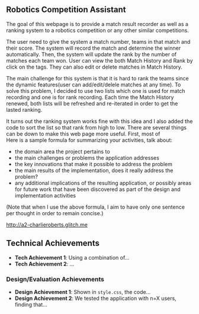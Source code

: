 ## Robotics Competition Assistant
The goal of this webpage is to provide a match result recorder as well as a ranking system to a robotics competition or any other similar competitions.

The user need to give the system a match number, teams in that match and their score. The system will record the match and determine the winner automatically. Then, the system will update the rank by the number of matches each team won. User can view the both Match History and Rank by click on the tags. They can also edit or delete matches in Match History.

The main challenge for this system is that it is hard to rank the teams since the dynamic features(user can add/edit/delele matches at any time). To solve this problem, I decided to use two lists which one is used for match recording and one is for rank recording. Each time the Match History renewed, both lists will be refreshed and re-iterated in order to get the lasted ranking. 

It turns out the ranking system works fine with this idea and I also added the code to sort the list so that rank from high to low. There are several things can be down to make this web page more useful. First, most of  
Here is a sample formula for summarizing your activities, talk about:
- the domain area the project pertains to
- the main challenges or problems the application addresses
- the key innovations that make it possible to address the problem
- the main results of the implementation, does it really address the problem?
- any additional implications of the resulting application, or possibly areas for future work that have been discovered as part of the design and implementation activities

(Note that when I use the above formula, I aim to have only one sentence per thought in order to remain concise.)

http://a2-charlieroberts.glitch.me

## Technical Achievements
- **Tech Achievement 1**: Using a combination of...
- **Tech Achievement 2**: ...

### Design/Evaluation Achievements
- **Design Achievement 1**: Shown in `style.css`, the code...
- **Design Achievement 2**: We tested the application with n=X users, finding that...

